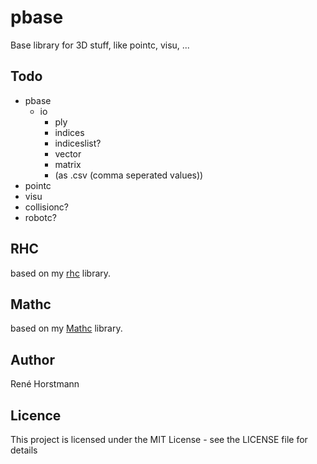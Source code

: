 # pbase
Base library for 3D stuff, like pointc, visu, ...


## Todo
- pbase
  - io
    - ply
    - indices
    - indiceslist?
    - vector
    - matrix
    - (as .csv (comma seperated values))
- pointc
- visu
- collisionc?
- robotc?

## RHC
based on my [rhc](https://github.com/renehorstmann/rhc) library.

## Mathc
based on my [Mathc](https://github.com/renehorstmann/Mathc) library.

## Author

René Horstmann

## Licence

This project is licensed under the MIT License - see the LICENSE file for details

